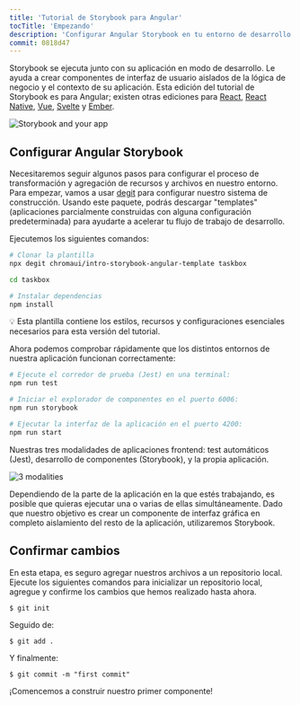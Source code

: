 ```yaml
---
title: 'Tutorial de Storybook para Angular'
tocTitle: 'Empezando'
description: 'Configurar Angular Storybook en tu entorno de desarrollo'
commit: 0818d47
---
```


Storybook se ejecuta junto con su aplicación en modo de desarrollo. Le ayuda a crear componentes de interfaz de 
usuario aislados de la lógica de negocio y el contexto de su aplicación. Esta edición del tutorial de Storybook es para 
Angular;
existen otras ediciones para [React](/intro-to-storybook/react/en/get-started), [React Native](/intro-to-storybook/react-native/en/get-started), [Vue](/intro-to-storybook/vue/en/get-started), [Svelte](/intro-to-storybook/svelte/en/get-started) y [Ember](/intro-to-storybook/ember/en/get-started).

![Storybook and your app](/intro-to-storybook/storybook-relationship.jpg)

## Configurar Angular Storybook

Necesitaremos seguir algunos pasos para configurar el proceso de transformación y agregación de recursos y archivos en nuestro entorno. Para empezar, vamos 
a usar [degit](https://github.com/Rich-Harris/degit) para configurar nuestro sistema de construcción. Usando este 
paquete, podrás descargar
"templates" (aplicaciones parcialmente construidas con alguna configuración predeterminada) para ayudarte a acelerar 
tu flujo de trabajo de desarrollo.

Ejecutemos los siguientes comandos:

```bash
# Clonar la plantilla
npx degit chromaui/intro-storybook-angular-template taskbox

cd taskbox

# Instalar dependencias
npm install
```

<div class="aside">
💡 Esta plantilla contiene los estilos, recursos y configuraciones esenciales necesarios para esta versión del tutorial.
</div>

Ahora podemos comprobar rápidamente que los distintos entornos de nuestra aplicación funcionan correctamente:

```bash
# Ejecute el corredor de prueba (Jest) en una terminal:
npm run test

# Iniciar el explorador de componentes en el puerto 6006:
npm run storybook

# Ejecutar la interfaz de la aplicación en el puerto 4200:
npm run start
```

Nuestras tres modalidades de aplicaciones frontend: test automáticos (Jest), desarrollo de componentes (Storybook), 
y la propia aplicación.

![3 modalities](/intro-to-storybook/app-three-modalities-angular.png)

Dependiendo de la parte de la aplicación en la que estés trabajando, es posible que quieras ejecutar una o varias de ellas simultáneamente. Dado que nuestro objetivo es crear un componente de interfaz gráfica en completo aislamiento del resto de la aplicación, utilizaremos Storybook.

## Confirmar cambios

En esta etapa, es seguro agregar nuestros archivos a un repositorio local. Ejecute los siguientes comandos para inicializar un repositorio local, agregue y confirme los cambios que hemos realizado hasta ahora.

```shell
$ git init
```

Seguido de:

```shell
$ git add .
```

Y finalmente:

```shell
$ git commit -m "first commit"
```

¡Comencemos a construir nuestro primer componente!
